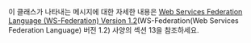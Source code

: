 이 클래스가 나타내는 메시지에 대한 자세한 내용은 [Web Services Federation Language (WS-Federation) Version 1.2](https://docs.oasis-open.org/wsfed/federation/v1.2/os/ws-federation-1.2-spec-os.html)(WS-Federation(Web Services Federation Language) 버전 1.2) 사양의 섹션 13을 참조하세요.
